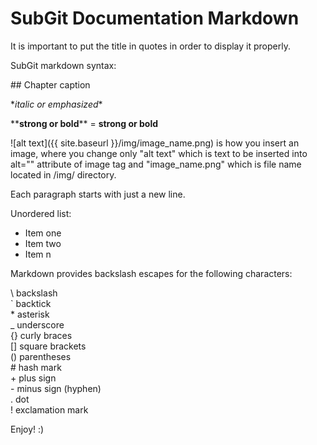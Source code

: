 SubGit Documentation Markdown
===================================
It is important to put the title in quotes in order to display it properly.

SubGit markdown syntax:

\#\# Chapter caption

\**italic or emphasized*\*

\*\***strong or bold**\*\* = **strong or bold**

![alt text]({{ site.baseurl }}/img/image_name.png) is how you insert an image, where you change only "alt text" which is text to be inserted into alt="" attribute of image tag and "image_name.png" which is file name located in /img/ directory.

Each paragraph starts with just a new line.

Unordered list:

+ Item one
+ Item two
+ Item n

Markdown provides backslash escapes for the following characters:

\\   backslash  
\`   backtick  
\*   asterisk  
\_   underscore  
\{\}  curly braces  
\[\]  square brackets  
\(\)  parentheses  
\#   hash mark  
\+   plus sign  
\-   minus sign (hyphen)  
\.   dot  
\!   exclamation mark

Enjoy! :)